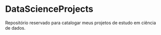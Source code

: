 # DataScienceProjects
Repositório reservado para catalogar meus projetos de estudo em ciência de dados.
